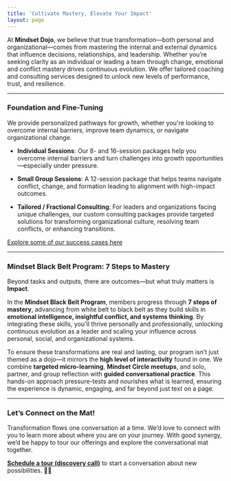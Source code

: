 ```yaml
---
title: 'Cultivate Mastery, Elevate Your Impact'
layout: page
---
```


At **Mindset Dojo**, we believe that true transformation—both personal and organizational—comes from mastering the internal and external dynamics that influence decisions, relationships, and leadership. Whether you’re seeking clarity as an individual or leading a team through change, emotional and conflict mastery drives continuous evolution. We offer tailored coaching and consulting services designed to unlock new levels of performance, trust, and resilience.

---

### Foundation and Fine-Tuning

We provide personalized pathways for growth, whether you're looking to overcome internal barriers, improve team dynamics, or navigate organizational change.

- **Individual Sessions**: Our 8- and 16-session packages help you overcome internal barriers and turn challenges into growth opportunities—especially under pressure.

- **Small Group Sessions**: A 12-session package that helps teams navigate conflict, change, and formation leading to alignment with high-impact outcomes.

- **Tailored / Fractional Consulting**: For leaders and organizations facing unique challenges, our custom consulting packages provide targeted solutions for transforming organizational culture, resolving team conflicts, or enhancing transitions.

[Explore some of our success cases here](https://projects.michael.basil.one/)

---

### **Mindset Black Belt Program: 7 Steps to Mastery**

Beyond tasks and outputs, there are outcomes—but what truly matters is **Impact**.

In the **Mindset Black Belt Program**, members progress through **7 steps of mastery**, advancing from white belt to black belt as they build skills in **emotional intelligence, insightful conflict, and systems thinking**. By integrating these skills, you'll thrive personally and professionally, unlocking continuous evolution as a leader and scaling your influence across personal, social, and organizational systems.

To ensure these transformations are real and lasting, our program isn’t just themed as a dojo—it mirrors the **high level of interactivity** found in one. We combine **targeted micro-learning**, **Mindset Circle meetups**, and solo, partner, and group reflection with **guided conversational practice**. This hands-on approach pressure-tests and nourishes what is learned, ensuring the experience is dynamic, engaging, and far beyond just text on a page.

---

### **Let’s Connect on the Mat!**

Transformation flows one conversation at a time. We’d love to connect with you to learn more about where you are on your journey. With good synergy, we’d be happy to tour our offerings and explore the conversational mat together.

**[Schedule a tour (discovery call)](https://connect.mindset.dojo.center)** to start a conversation about new possibilities. 🙏🌿
